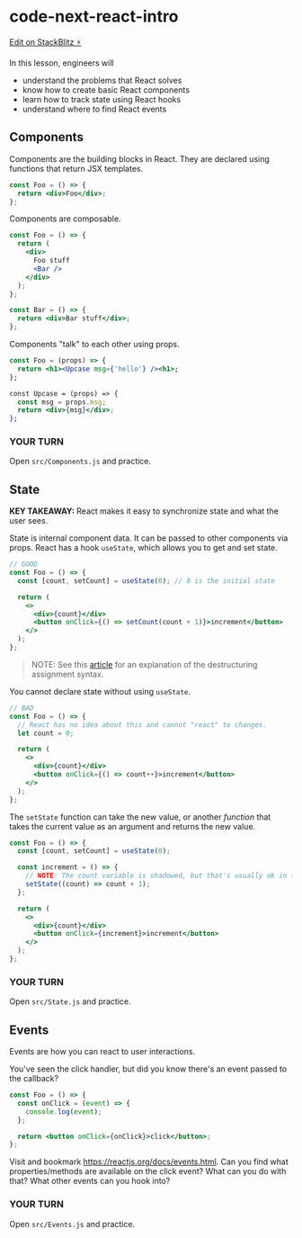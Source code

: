 # code-next-react-intro

[Edit on StackBlitz ⚡️](https://stackblitz.com/edit/code-next-react-intro)

In this lesson, engineers will

- understand the problems that React solves
- know how to create basic React components
- learn how to track state using React hooks
- understand where to find React events

## Components

Components are the building blocks in React. They are declared using functions that return JSX templates.

```jsx
const Foo = () => {
  return <div>Foo</div>;
};
```

Components are composable.

```jsx
const Foo = () => {
  return (
    <div>
      Foo stuff
      <Bar />
    </div>
  );
};

const Bar = () => {
  return <div>Bar stuff</div>;
};
```

Components "talk" to each other using props.

```jsx
const Foo = (props) => {
  return <h1><Upcase msg={'hello'} /><h1>;
};

const Upcase = (props) => {
  const msg = props.msg;
  return <div>{msg}</div>;
};
```

### YOUR TURN

Open `src/Components.js` and practice.

## State

**KEY TAKEAWAY:** React makes it easy to synchronize state and what the user sees.

State is internal component data. It can be passed to other components via props. React has a hook `useState`, which allows you to get and set state.

```jsx
// GOOD
const Foo = () => {
  const [count, setCount] = useState(0); // 0 is the initial state

  return (
    <>
      <div>{count}</div>
      <button onClick={() => setCount(count + 1)}>increment</button>
    </>
  );
};
```

> NOTE: See this [article](https://developer.mozilla.org/en-US/docs/Web/JavaScript/Reference/Operators/Destructuring_assignment) for an explanation of the destructuring assignment syntax.

You cannot declare state without using `useState`.

```jsx
// BAD
const Foo = () => {
  // React has no idea about this and cannot "react" to changes.
  let count = 0;

  return (
    <>
      <div>{count}</div>
      <button onClick={() => count++}>increment</button>
    </>
  );
};
```

The `setState` function can take the new value, or another _function_ that takes the current value as an argument and returns the new value.

```jsx
const Foo = () => {
  const [count, setCount] = useState(0);

  const increment = () => {
    // NOTE: The count variable is shadowed, but that's usually ok in this context.
    setState((count) => count + 1);
  };

  return (
    <>
      <div>{count}</div>
      <button onClick={increment}>increment</button>
    </>
  );
};
```

### YOUR TURN

Open `src/State.js` and practice.

## Events

Events are how you can react to user interactions.

You've seen the click handler, but did you know there's an event passed to the callback?

```jsx
const Foo = () => {
  const onClick = (event) => {
    console.log(event);
  };

  return <button onClick={onClick}>click</button>;
};
```

Visit and bookmark https://reactjs.org/docs/events.html. Can you find what properties/methods are available on the click event? What can you do with that? What other events can you hook into?

### YOUR TURN

Open `src/Events.js` and practice.
